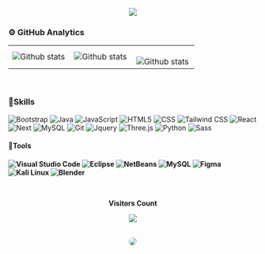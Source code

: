 
<p align="center">
  <img src="https://readme-typing-svg.demolab.com/?lines=Software+developer+from+Brazil;&font=Fira%20Code&center=true&width=380&height=50&duration=4000&pause=1000"">
</p>

### ⚙️ GitHub Analytics

<table>
  <tr>
    <td>
       <img align="left" src="https://github-readme-stats.vercel.app/api?username=YuriSantiago&theme=dark&hide_border=false&include_all_commits=true&count_private=true" alt="Github stats" />
      </td>
    <td>
<img align="left" src="https://github-readme-stats.vercel.app/api/top-langs/?username=YuriSantiag&theme=dark&hide_border=false&include_all_commits=true&count_private=true&layout=compact" alt="Github stats" />
  </td>
    <td>
<br/>
<img align="left" src="https://github-readme-streak-stats.herokuapp.com/?user=YuriSantiag&theme=dark&hide_border=false" alt="Github stats" />
 </td>
  </tr>
</table><br/>





<h3>🚀Skills</h3>

![Bootstrap](https://img.shields.io/badge/-Bootstrap-333333?style=flat&logo=Bootstrap&logoColor=563D7C)
![Java](https://img.shields.io/badge/-Java-333333?style=flat&logo=Java&logoColor=007396)
![JavaScript](https://img.shields.io/badge/-JavaScript-333333?style=flat&logo=javascript)
![HTML5](https://img.shields.io/badge/-HTML5-333333?style=flat&logo=HTML5)
![CSS](https://img.shields.io/badge/-CSS-333333?style=flat&logo=CSS3&logoColor=1572B6)
![Tailwind CSS](https://img.shields.io/badge/-Tailwind%20CSS-333333?style=flat&logo=Tailwind%20CSS&logoColor=38B2AC)
![React](https://img.shields.io/badge/-React-333333?style=flat&logo=react)
![Next](https://img.shields.io/badge/-Nextjs-333333?style=flat&logo=next)
![MySQL](https://img.shields.io/badge/-MySQL-333333?style=flat&logo=mysql)
![Git](https://img.shields.io/badge/-Git-333333?style=flat&logo=git)
![Jquery](https://img.shields.io/badge/-Jquery-333333?style=flat&logo=jquery)
![Three.js](https://img.shields.io/badge/-Three.js-333333?style=flat&logo=three.js&logoColor=white)
![Python](https://img.shields.io/badge/-Python-333333?style=flat&logo=python&logoColor=white)
![Sass](https://img.shields.io/badge/-Sass-333333?style=flat&logo=sass&logoColor=white)


<h4>🔧Tools<h4/>

![Visual Studio Code](https://img.shields.io/badge/-Visual%20Studio%20Code-333333?style=flat&logo=visual-studio-code&logoColor=007ACC)
![Eclipse](https://img.shields.io/badge/-Eclipse-333333?style=flat&logo=eclipse-ide&logoColor=2C2255)
![NetBeans](https://img.shields.io/badge/-NetBeans-333333?style=flat&logo=netbeans&logoColor=2C2255)
![MySQL](https://img.shields.io/badge/-MySQL-333333?style=flat&logo=mysql&logoColor=2C2255)
![Figma](https://img.shields.io/badge/-Figma-333333?style=flat&logo=figma&logoColor=007ACC)
![Kali Linux](https://img.shields.io/badge/-Kali_Linux-333333?style=flat&logo=kali-linux&logoColor=white)
![Blender](https://img.shields.io/badge/-Blender-333333?style=flat&logo=blender&logoColor=white)








<div align="center">
<br><p align="centre"><b>Visitors Count</b></p>  
<p align="center"><img align="center" src="https://profile-counter.glitch.me/{yurisantiag}/count.svg" /></p> 
<br>
</div>


<div align="center"> 
<a href= "https://www.linkedin.com/in/yuri-santiago?utm_source=share&utm_campaign=share_via&utm_content=profile&utm_medium=ios_app" target="_blank"><img src="https://img.shields.io/badge/-LinkedIn-%230077B5?style=for-the-badge&logo=linkedin&logoColor=white" style="border-radius: 30px" target="_blank"></a> 
 </div>
